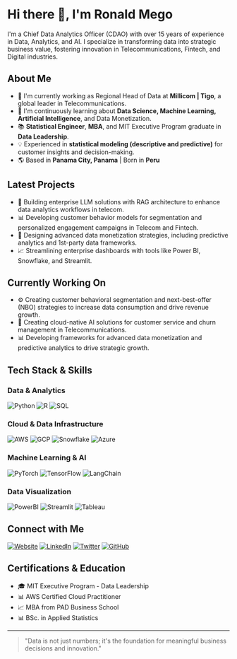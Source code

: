 # Hi there 👋, I'm Ronald Mego

I'm a Chief Data Analytics Officer (CDAO) with over 15 years of experience in Data, Analytics, and AI. I specialize in transforming data into strategic business value, fostering innovation in Telecommunications, Fintech, and Digital industries.

## About Me
- 🔭 I'm currently working as Regional Head of Data at **Millicom | Tigo**, a global leader in Telecommunications.
- 🌱 I'm continuously learning about **Data Science, Machine Learning, Artificial Intelligence**, and Data Monetization.
- 📚 **Statistical Engineer**, **MBA**, and MIT Executive Program graduate in **Data Leadership**.
- 💡 Experienced in **statistical modeling (descriptive and predictive)** for customer insights and decision-making.
- 🌎 Based in **Panama City, Panama** | Born in **Peru**

## Latest Projects
- 🤖 Building enterprise LLM solutions with RAG architecture to enhance data analytics workflows in telecom.
- 📊 Developing customer behavior models for segmentation and personalized engagement campaigns in Telecom and Fintech.
- 🎯 Designing advanced data monetization strategies, including predictive analytics and 1st-party data frameworks.
- 📈 Streamlining enterprise dashboards with tools like Power BI, Snowflake, and Streamlit.

## Currently Working On
- ⚙️ Creating customer behavioral segmentation and next-best-offer (NBO) strategies to increase data consumption and drive revenue growth.
- 🌟 Creating cloud-native AI solutions for customer service and churn management in Telecommunications.
- 📊 Developing frameworks for advanced data monetization and predictive analytics to drive strategic growth.

## Tech Stack & Skills
### Data & Analytics
![Python](https://img.shields.io/badge/Python-3776AB?style=flat&logo=python&logoColor=white)
![R](https://img.shields.io/badge/R-276DC3?style=flat&logo=r&logoColor=white)
![SQL](https://img.shields.io/badge/SQL-025E8C?style=flat&logo=amazon-dynamodb&logoColor=white)

### Cloud & Data Infrastructure
![AWS](https://img.shields.io/badge/AWS-232F3E?style=flat&logo=amazon-aws&logoColor=white)
![GCP](https://img.shields.io/badge/Google_Cloud-4285F4?style=flat&logo=google-cloud&logoColor=white)
![Snowflake](https://img.shields.io/badge/Snowflake-29B5E8?style=flat&logo=snowflake&logoColor=white)
![Azure](https://img.shields.io/badge/Azure-0089D6?style=flat&logo=microsoft-azure&logoColor=white)

### Machine Learning & AI
![PyTorch](https://img.shields.io/badge/PyTorch-EE4C2C?style=flat&logo=pytorch&logoColor=white)
![TensorFlow](https://img.shields.io/badge/TensorFlow-FF6F00?style=flat&logo=tensorflow&logoColor=white)
![LangChain](https://img.shields.io/badge/LangChain-121D33?style=flat&logo=chainlink&logoColor=white)

### Data Visualization
![PowerBI](https://img.shields.io/badge/PowerBI-F2C811?style=flat&logo=power-bi&logoColor=black)
![Streamlit](https://img.shields.io/badge/Streamlit-FF4B4B?style=flat&logo=streamlit&logoColor=white)
![Tableau](https://img.shields.io/badge/Tableau-E97627?style=flat&logo=tableau&logoColor=white)

## Connect with Me
[![Website](https://img.shields.io/badge/Website-4285F4?style=flat&logo=google-chrome&logoColor=white)](https://ronaldmego.github.io/)
[![LinkedIn](https://img.shields.io/badge/LinkedIn-0077B5?style=flat&logo=linkedin&logoColor=white)](https://www.linkedin.com/in/ronaldmego/)
[![Twitter](https://img.shields.io/badge/Twitter-1DA1F2?style=flat&logo=twitter&logoColor=white)](https://x.com/MGOData)
[![GitHub](https://img.shields.io/badge/GitHub-181717?style=flat&logo=github&logoColor=white)](https://github.com/ronaldmego/)

## Certifications & Education
- 🎓 MIT Executive Program - Data Leadership
- 📊 AWS Certified Cloud Practitioner
- 📈 MBA from PAD Business School
- 📊 BSc. in Applied Statistics

---

> "Data is not just numbers; it's the foundation for meaningful business decisions and innovation."
